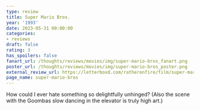 ```yaml
---
type: review
title: Super Mario Bros.
year: '1993'
date: 2023-05-31 00:00:00
categories:
- reviews
draft: false
rating: 3
has_spoilers: false
fanart_url: /thoughts/reviews/movies/img/super-mario-bros_fanart.png
poster_url: /thoughts/reviews/movies/img/super-mario-bros_poster.png
external_review_url: https://letterboxd.com/ratheronfire/film/super-mario-bros/
page_name: super-mario-bros
---
```


How could I ever hate something so delightfully unhinged?
(Also the scene with the Goombas slow dancing in the elevator is truly high art.)

